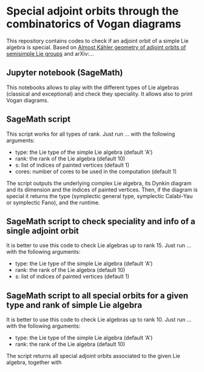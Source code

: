 # Special adjoint orbits through the combinatorics of Vogan diagrams

This repository contains codes to check if an adjoint orbit of a simple Lie algebra is special. Based on [Almost Kähler geometry of adjoint orbits of semisimple Lie groups](https://link.springer.com/article/10.1007/s00209-022-02995-9) and arXiv:...

## Jupyter notebook (SageMath)

This notebooks allows to play with the different types of Lie algebras (classical and exceptional) and check they speciality. It allows also to print Vogan diagrams.

## SageMath script

This script works for all types of rank. Just run ... with the following arguments:
- type: the Lie type of the simple Lie algebra (default 'A')
- rank: the rank of the Lie algebra (default 10)
- s: list of indices of painted vertices (default 1)
- cores: number of cores to be used in the computation (default 1)

The script outputs the underlying complex Lie algebra, its Dynkin diagram and its dimension and the indices of painted vertices. Then, if the diagram is special it returns the type (symplectic general type, symplectic Calabi-Yau or symplectic Fano), and the runtime.

## SageMath script to check speciality and info of a single adjoint orbit

It is better to use this code to check Lie algebras up to rank 15. Just run ... with the following arguments:
- type: the Lie type of the simple Lie algebra (default 'A')
- rank: the rank of the Lie algebra (default 10)
- s: list of indices of painted vertices (default 1)


## SageMath script to all special orbits for a given type and rank of simple Lie algebra

It is better to use this code to check Lie algebras up to rank 10. Just run ... with the following arguments:
- type: the Lie type of the simple Lie algebra (default 'A')
- rank: the rank of the Lie algebra (default 10)

The script returns all special adjoint orbits associated to the given Lie algebra, together with 
